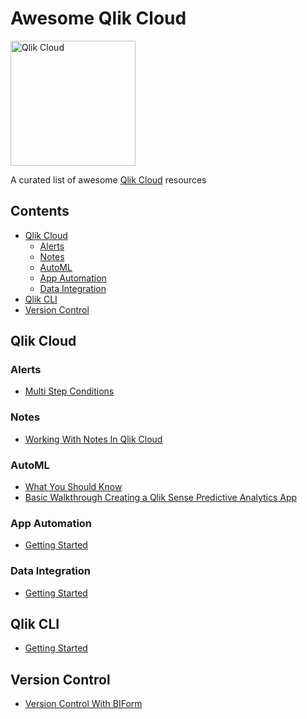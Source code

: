 # Awesome Qlik Cloud

<img src="https://github.com/vlntn-t/awesome-qlik-cloud/assets/49613199/e8764987-5fe7-4055-a69d-e0e7a0b1f8f9" alt="Qlik Cloud" width="200"/>

A curated list of awesome [Qlik Cloud](https://www.youtube.com/watch?v=q7Cx-kKn2Fs) resources

## Contents

- [Qlik Cloud](#qlik-cloud)
  - [Alerts](#qlik-alerts)
  - [Notes](#qlik-notes)
  - [AutoML](#qlik-automl)
  - [App Automation](#qlik-app-automation)
  - [Data Integration](#qlik-cloud-data-integration)
- [Qlik CLI](#qlik-cli)
- [Version Control](#qlik-version-control)


## Qlik Cloud

### Alerts

- [Multi Step Conditions](https://www.youtube.com/watch?v=k01fDyVFXq8)

### Notes

- [Working With Notes In Qlik Cloud](https://www.youtube.com/watch?v=3B9IlcQShgM)

### AutoML

- [What You Should Know](https://www.youtube.com/watch?v=4TCGyiWfqT4)
- [Basic Walkthrough Creating a Qlik Sense Predictive Analytics App](https://www.youtube.com/watch?v=vwAt3aH4Hec)
 
### App Automation

- [Getting Started](https://www.youtube.com/watch?v=5ycYndC_PXs)

### Data Integration

- [Getting Started](https://www.youtube.com/watch?v=Orj3NYJ3IUA)

## Qlik CLI

- [Getting Started](https://qlik.dev/toolkits/qlik-cli/)

## Version Control

- [Version Control With BIForm](https://github.com/vlntn-t/biform)
